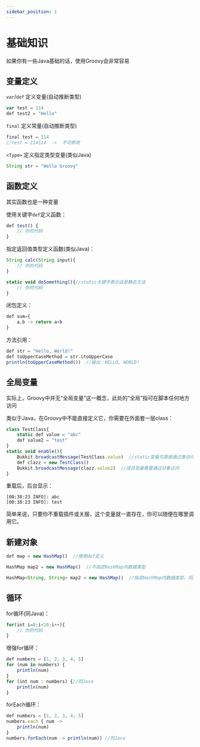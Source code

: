 ```yaml
---
sidebar_position: 1
---
```


# 基础知识

如果你有一些Java基础的话，使用Groovy会非常容易

## 变量定义

`var`/`def` 定义变量(自动推断类型)

```js
var test = 114
def test2 = "Hello"
```

`final` 定义常量(自动推断类型)

```js
final test = 114
//test = 114514  ->  不可修改
```

`<Type>` 定义指定类型变量(类似Java)

```js
String str = "Hello Groovy"
```

## 函数定义

其实函数也是一种变量

使用关键字`def`定义函数：
```js
def test() {
    // 你的代码
}
```

指定返回值类型定义函数(类似Java)：
```js
String calc(String input){
    // 你的代码
}

static void doSomething(){//static关键字表示这是静态方法
    // 你的代码
}
```

闭包定义：
```js
def sum={
    a,b -> return a+b
}
```

方法引用：
```js
def str = "Hello, World!"
def toUpperCaseMethod = str.&toUpperCase
println(toUpperCaseMethod())  //输出：HELLO, WORLD!
```

## 全局变量

实际上，Groovy中并无“全局变量”这一概念，此处的“全局”指可在脚本任何地方访问

类似于Java，在Groovy中不能直接定义它，你需要在外面套一层class：

```js
class TestClass{
    static def value = "abc"
    def value2 = "test"
}
static void enable(){
    Bukkit.broadcastMessage(TestClass.value)  //static变量可直接通过类访问
    def clazz = new TestClass()
    Bukkit.broadcastMessage(clazz.value2)  //成员变量需要通过对象访问
}
```

重载后，后台显示：

```
[00:38:23 INFO]: abc
[00:38:23 INFO]: test
```

简单来说，只要你不重载插件或关服，这个变量就一直存在，你可以随便在哪里调用它。


## 新建对象

```js
def map = new HashMap()  //使用def定义

HashMap map2 = new HashMap()  //不指定HashMap内数据类型

HashMap<String, String> map2 = new HashMap()  //指定HashMap内数据类型，同Java
```

## 循环

for循环(同Java)：
```js
for(int i=0;i<10;i++){
    // 你的代码
}
```

增强for循环：
```js
def numbers = [1, 2, 3, 4, 5]
for (num in numbers) {
    println(num)
}
for (int num : numbers) {//同Java
    println(num)
}
```

forEach循环：

```js
def numbers = [1, 2, 3, 4, 5]
numbers.each { num ->
    println(num)
}
numbers.forEach(num -> println(num)) //同Java
```

